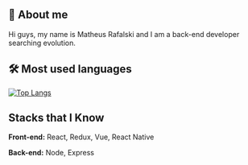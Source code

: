 
## 🚀 About me 

Hi guys, my name is Matheus Rafalski and I am a back-end developer searching evolution.

## :hammer_and_wrench: Most used languages
[![Top Langs](https://github-readme-stats.vercel.app/api/top-langs/?username=mrafalsk1&layout=compact)](https://github.com/anuraghazra/github-readme-stats)

## Stacks that I Know

**Front-end:** React, Redux, Vue, React Native

**Back-end:** Node, Express
